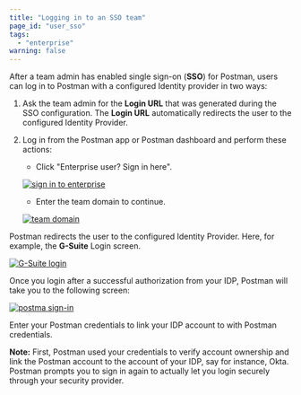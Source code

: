 ```yaml
---
title: "Logging in to an SSO team"
page_id: "user_sso"
tags: 
  - "enterprise"
warning: false
---
```


After a team admin has enabled single sign-on (**SSO**) for Postman, users can log in to Postman with a configured Identity provider in two ways:

1.  Ask the team admin for the **Login URL** that was generated during the SSO configuration. The **Login URL** automatically redirects the user to the configured Identity Provider.

2.  Log in from the Postman app or Postman dashboard and perform these actions:

    * Click "Enterprise user? Sign in here".

    [![sign in to enterprise](https://s3.amazonaws.com/postman-static-getpostman-com/postman-docs/59036606.png)](https://s3.amazonaws.com/postman-static-getpostman-com/postman-docs/59036606.png)
   
    * Enter the team domain to continue. 

    [![team domain](https://s3.amazonaws.com/postman-static-getpostman-com/postman-docs/59037264.png)](https://s3.amazonaws.com/postman-static-getpostman-com/postman-docs/59037264.png)
    
Postman redirects the user to the configured Identity Provider. Here, for example, the **G-Suite** Login screen.  

[![G-Suite login](https://s3.amazonaws.com/postman-static-getpostman-com/postman-docs/59036889.png)](https://s3.amazonaws.com/postman-static-getpostman-com/postman-docs/59036889.png)  

Once you login after a successful authorization from your IDP, Postman will take you to the following screen:

[![postma sign-in](https://s3.amazonaws.com/postman-static-getpostman-com/postman-docs/Postman_SignIn_Screen.png)](https://s3.amazonaws.com/postman-static-getpostman-com/postman-docs/Postman_SignIn_Screen.png)

Enter your Postman credentials to link your IDP account to with Postman credentials. 

**Note:** First, Postman used your credentials to verify account ownership and link the Postman account to the account of your IDP, say for instance, Okta. Postman prompts you to sign in again to actually let you login securely through your security provider.
